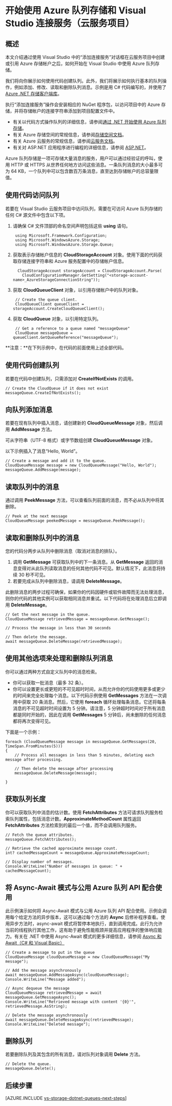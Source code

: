 <properties
    pageTitle="队列存储和 Visual Studio 连接服务（云服务）入门 | Azure"
    description="在使用 Visual Studio 连接服务连接到存储帐户后，如何开始在 Visual Studio 的云服务项目中使用 Azure 队列存储"
    services="storage"
    documentationcenter=""
    author="TomArcher"
    manager="douge"
    editor="" />
<tags
    ms.assetid="da587aac-5e64-4e9a-8405-44cc1924881d"
    ms.service="storage"
    ms.workload="web"
    ms.tgt_pltfrm="vs-getting-started"
    ms.devlang="na"
    ms.topic="article"
    ms.date="12/02/2016"
    wacn.date="01/06/2017"
    ms.author="tarcher" />  


# 开始使用 Azure 队列存储和 Visual Studio 连接服务（云服务项目）

## 概述

本文介绍通过使用 Visual Studio 中的“添加连接服务”对话框在云服务项目中创建或引用 Azure 存储帐户之后，如何开始在 Visual Studio 中使用 Azure 队列存储。

我们将向你展示如何使用代码创建队列。此外，我们将展示如何执行基本的队列操作，例如添加、修改、读取和删除队列消息。示例是用 C# 代码编写的，并使用了 [Azure .NET 存储客户端库](https://msdn.microsoft.com/zh-cn/library/azure/dn261237.aspx)。

执行“添加连接服务”操作会安装相应的 NuGet 程序包，以访问项目中的 Azure 存储，并将存储帐户的连接字符串添加到项目配置文件中。

 - 有关以代码方式操作队列的详细信息，请参阅[通过 .NET 开始使用 Azure 队列存储](/documentation/articles/storage-dotnet-how-to-use-queues/)。
 - 有关 Azure 存储空间的常规信息，请参阅[存储空间文档](/documentation/services/storage/)。
 - 有关 Azure 云服务的常规信息，请参阅[云服务文档](/documentation/services/cloud-services/)。
 - 有关对 ASP.NET 应用程序进行编程的详细信息，请参阅 [ASP.NET](http://www.asp.net)。


Azure 队列存储是一项可存储大量消息的服务，用户可以通过经验证的呼叫，使用 HTTP 或 HTTPS 从世界任何地方访问这些消息。一条队列消息的大小最多可为 64 KB，一个队列中可以包含数百万条消息，直至达到存储帐户的总容量限值。


## 使用代码访问队列

若要在 Visual Studio 云服务项目中访问队列，需要在可访问 Azure 队列存储的任何 C# 源文件中包含以下项。

1. 请确保 C# 文件顶部的命名空间声明包括这些 **using** 语句。

		using Microsoft.Framework.Configuration;
		using Microsoft.WindowsAzure.Storage;
		using Microsoft.WindowsAzure.Storage.Queue;

2. 获取表示存储帐户信息的 **CloudStorageAccount** 对象。使用下面的代码获取存储连接字符串和 Azure 服务配置中的存储帐户信息。

		 CloudStorageAccount storageAccount = CloudStorageAccount.Parse(
		   CloudConfigurationManager.GetSetting("<storage-account-name>_AzureStorageConnectionString"));

3. 获取 **CloudQueueClient** 对象，以引用存储帐户中的队列对象。

	    // Create the queue client.
    	CloudQueueClient queueClient = storageAccount.CreateCloudQueueClient();

4. 获取 **CloudQueue** 对象，以引用特定队列。

    	// Get a reference to a queue named "messageQueue"
	    CloudQueue messageQueue = queueClient.GetQueueReference("messageQueue");


**注意：**在下列示例中，在代码的前面使用上述全部代码。

## 使用代码创建队列

若要在代码中创建队列，只需添加对 **CreateIfNotExists** 的调用。

	// Create the CloudQueue if it does not exist
	messageQueue.CreateIfNotExists();

## 向队列添加消息

若要在现有队列中插入消息，请创建新的 **CloudQueueMessage** 对象，然后调用 **AddMessage** 方法。

可从字符串（UTF-8 格式）或字节数组创建 **CloudQueueMessage** 对象。

以下示例插入了消息“Hello, World”。

	// Create a message and add it to the queue.
	CloudQueueMessage message = new CloudQueueMessage("Hello, World");
	messageQueue.AddMessage(message);

## 读取队列中的消息

通过调用 **PeekMessage** 方法，可以查看队列前面的消息，而不必从队列中将其删除。

	// Peek at the next message
    CloudQueueMessage peekedMessage = messageQueue.PeekMessage();

## 读取和删除队列中的消息

您的代码分两步从队列中删除消息（取消对消息的排队）。

1. 调用 **GetMessage** 可获取队列中的下一条消息。从 **GetMessage** 返回的消息变得对从此队列读取消息的任何其他代码不可见。默认情况下，此消息将持续 30 秒不可见。
2.	若要完成从队列中删除消息，请调用 **DeleteMessage**。

此删除消息的两步过程可确保，如果你的代码因硬件或软件故障而无法处理消息，则你的代码的其他实例可以获取相同消息并重试。以下代码将在处理消息后立即调用 **DeleteMessage**。

	// Get the next message in the queue.
	CloudQueueMessage retrievedMessage = messageQueue.GetMessage();

	// Process the message in less than 30 seconds

	// Then delete the message.
	await messageQueue.DeleteMessage(retrievedMessage);


## 使用其他选项来处理和删除队列消息

你可以通过两种方式自定义队列中的消息检索。

 - 你可以获取一批消息（最多 32 条）。
 - 你可以设置更长或更短的不可见超时时间，从而允许你的代码使用更多或更少的时间来完全处理每个消息。以下代码示例使用 **GetMessages** 方法在一次调用中获取 20 条消息。然后，它使用 **foreach** 循环处理每条消息。它还将每条消息的不可见超时时间设置为 5 分钟。请注意，5 分钟超时时间对于所有消息都是同时开始的，因此在调用 **GetMessages** 5 分钟后，尚未删除的任何消息都将再次变得可见。

下面是一个示例：

    foreach (CloudQueueMessage message in messageQueue.GetMessages(20, TimeSpan.FromMinutes(5)))
    {
        // Process all messages in less than 5 minutes, deleting each message after processing.

        // Then delete the message after processing
        messageQueue.DeleteMessage(message);

    }

## 获取队列长度

你可以获取队列中消息的估计数。使用 **FetchAttributes** 方法可请求队列服务检索队列属性，包括消息计数。**ApproximateMethodCount** 属性返回 **FetchAttributes** 方法检索到的最后一个值，而不会调用队列服务。

	// Fetch the queue attributes.
	messageQueue.FetchAttributes();

    // Retrieve the cached approximate message count.
    int? cachedMessageCount = messageQueue.ApproximateMessageCount;

	// Display number of messages.
	Console.WriteLine("Number of messages in queue: " + cachedMessageCount);

## 将 Async-Await 模式与公用 Azure 队列 API 配合使用

此示例演示如何将 Async-Await 模式与公用 Azure 队列 API 配合使用。示例会调用每个给定方法的异步版本，这可以通过每个方法的 **Async** 后修补程序查看。使用异步方法时，async-await 模式将暂停本地执行，直到调用完成。此行为允许当前的线程执行其他工作，这有助于避免性能瓶颈并提高应用程序的整体响应能力。有关在 .NET 中使用 Async-Await 模式的更多详细信息，请参阅 [Async 和 Await（C# 和 Visual Basic）](https://msdn.microsoft.com/zh-cn/library/hh191443.aspx)

    // Create a message to put in the queue
    CloudQueueMessage cloudQueueMessage = new CloudQueueMessage("My message");

    // Add the message asynchronously
    await messageQueue.AddMessageAsync(cloudQueueMessage);
    Console.WriteLine("Message added");

    // Async dequeue the message
    CloudQueueMessage retrievedMessage = await messageQueue.GetMessageAsync();
    Console.WriteLine("Retrieved message with content '{0}'", retrievedMessage.AsString);

    // Delete the message asynchronously
    await messageQueue.DeleteMessageAsync(retrievedMessage);
    Console.WriteLine("Deleted message");

## 删除队列

若要删除队列及其包含的所有消息，请对队列对象调用 **Delete** 方法。

    // Delete the queue.
    messageQueue.Delete();

## 后续步骤

[AZURE.INCLUDE [vs-storage-dotnet-queues-next-steps](../../includes/vs-storage-dotnet-queues-next-steps.md)]

<!---HONumber=Mooncake_0103_2017-->
